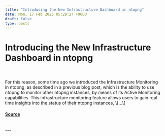 ```yaml
---
title: "Introducing the New Infrastructure Dashboard in ntopng"
date: Mon, 17 Feb 2025 05:29:27 +0000
draft: false
type: posts
---
```

# Introducing the New Infrastructure Dashboard in ntopng

<br/>

<br/>
For this reason, some time ago we introduced the Infrastructure Monitoring in ntopng, as described in a previous blog post, which is the ability to use ntopng to monitor other ntopng instances, by means of its Active Monitoring capabilities. This infrastructure monitoring feature allows users to gain real-time insights into the status of their ntopng instances, \[...\]

#### [Source](https://www.ntop.org/ntop/introducing-the-new-infrastructure-dashboard-in-ntopng/)

<br/>
---
